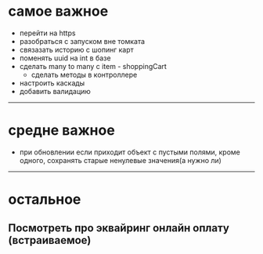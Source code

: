 # самое важное
- перейти на https
- разобраться с запуском вне томката
- связазать историю с шопинг карт
- поменять uuid на int в базе
- сделать many to many с item - shoppingCart
    - сделать методы в контроллере
- настроить каскады
- добавить валидацию
--------
# средне важное
- при обновлении если приходит объект с пустыми полями, кроме одного, сохранять старые ненулевые значения(а нужно ли)
---
# остальное
Посмотреть про эквайринг онлайн оплату (встраиваемое)
---
